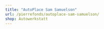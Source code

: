 ```yaml
---
title: "AutoPlace Sam Samuelson"
url: /pierrefonds/autoplace-sam-samuelson/
shop: Autowerkstatt
---
```

